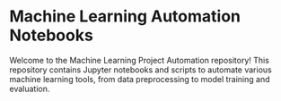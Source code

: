 # Machine Learning Automation Notebooks

Welcome to the Machine Learning Project Automation repository! This repository contains Jupyter notebooks and scripts to automate various machine learning tools, from data preprocessing to model training and evaluation.


